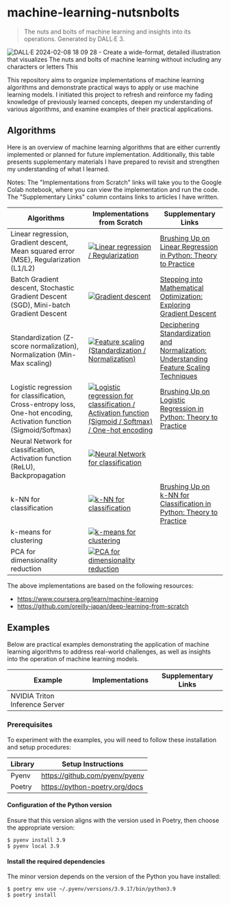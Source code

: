 # machine-learning-nutsnbolts

> The nuts and bolts of machine learning and insights into its operations. Generated by DALL·E 3.

![DALL·E 2024-02-08 18 09 28 - Create a wide-format, detailed illustration that visualizes _The nuts and bolts of machine learning_ without including any characters or letters  This](https://github.com/esakik/machine-learning-nutsnbolts/assets/44774033/845c0482-d8e6-41c1-8d10-827289af28c8)

This repository aims to organize implementations of machine learning algorithms and demonstrate practical ways to apply or use machine learning models.
I initiated this project to refresh and reinforce my fading knowledge of previously learned concepts, deepen my understanding of various algorithms, and examine examples of their practical applications.

## Algorithms

Here is an overview of machine learning algorithms that are either currently implemented or planned for future implementation.
Additionally, this table presents supplementary materials I have prepared to revisit and strengthen my understanding of what I learned.

Notes: The "Implementations from Scratch" links will take you to the Google Colab notebook, where you can view the implementation and run the code. The "Supplementary Links" column contains links to articles I have written.

| Algorithms                                                                                                          | Implementations from Scratch                                                                                                                                                                                                                                                                              | Supplementary Links                                                                                                                                                                                          |
|---------------------------------------------------------------------------------------------------------------------|-----------------------------------------------------------------------------------------------------------------------------------------------------------------------------------------------------------------------------------------------------------------------------------------------------------|--------------------------------------------------------------------------------------------------------------------------------------------------------------------------------------------------------------|
| Linear regression, Gradient descent, Mean squared error (MSE), Regularization (L1/L2)                               | [![Linear regression / Regularization](https://colab.research.google.com/assets/colab-badge.svg)](https://colab.research.google.com/github/esakik/machine-learning-nutsnbolts/blob/main/algorithms/supervised/linear_regression.ipynb)                                                                    | [Brushing Up on Linear Regression in Python: Theory to Practice](https://dev.to/esakik/re-learn-linear-regression-in-python-from-theory-to-practice-277m)                                                    |
| Batch Gradient descent, Stochastic Gradient Descent (SGD), Mini-batch Gradient Descent                              | [![Gradient descent](https://colab.research.google.com/assets/colab-badge.svg)](https://colab.research.google.com/github/esakik/machine-learning-nutsnbolts/blob/main/algorithms/optimization/gradient_descent.ipynb)                                                                                     | [Stepping into Mathematical Optimization: Exploring Gradient Descent](https://dev.to/esakik/exploring-gradient-descent-after-implementing-linear-regression-from-scratch-i4e)                                |
| Standardization (Z-score normalization), Normalization (Min-Max scaling)                                            | [![Feature scaling (Standardization / Normalization)](https://colab.research.google.com/assets/colab-badge.svg)](https://colab.research.google.com/github/esakik/machine-learning-nutsnbolts/blob/main/algorithms/preprocessing/feature_scaling.ipynb)                                                    | [Deciphering Standardization and Normalization: Understanding Feature Scaling Techniques](https://dev.to/esakik/deciphering-standardization-and-normalization-understanding-feature-scaling-techniques-1cf5) |
| Logistic regression for classification, Cross-entropy loss, One-hot encoding, Activation function (Sigmoid/Softmax) | [![Logistic regression for classification / Activation function (Sigmoid / Softmax) / One-hot encoding](https://colab.research.google.com/assets/colab-badge.svg)](https://colab.research.google.com/github/esakik/machine-learning-nutsnbolts/blob/main/algorithms/supervised/logistic_regression.ipynb) | [Brushing Up on Logistic Regression in Python: Theory to Practice](https://dev.to/esakik/brushing-up-on-logistic-regression-in-python-theory-to-practice-5ef4)                                               |
| Neural Network for classification, Activation function (ReLU), Backpropagation                                      | [![Neural Network for classification](https://colab.research.google.com/assets/colab-badge.svg)](https://colab.research.google.com/github/esakik/machine-learning-nutsnbolts/blob/main/algorithms/supervised/neural_network_classification.ipynb)                                                         |                                                                                                                                                                                                              |
| k-NN for classification                                                                                             | [![k-NN for classification](https://colab.research.google.com/assets/colab-badge.svg)](https://colab.research.google.com/github/esakik/machine-learning-nutsnbolts/blob/main/algorithms/supervised/knn_classification.ipynb)                                                                              | [Brushing Up on k-NN for Classification in Python: Theory to Practice](https://dev.to/esakik/brushing-up-on-k-nn-for-classification-in-python-theory-to-practice-phm)                                        |
| k-means for clustering                                                                                              | [![k-means for clustering](https://colab.research.google.com/assets/colab-badge.svg)](https://colab.research.google.com/github/esakik/machine-learning-nutsnbolts/blob/main/algorithms/unsupervised/kmeans_clustering.ipynb)                                                                              |                                                                                                                                                                                                              |
| PCA for dimensionality reduction                                                                                    | [![PCA for dimensionality reduction](https://colab.research.google.com/assets/colab-badge.svg)](https://colab.research.google.com/github/esakik/machine-learning-nutsnbolts/blob/main/algorithms/unsupervised/pca_dimensionality_reduction.ipynb)                                                         |                                                                                                                                                                                                              |
                                                                                                                                                                                                             
The above implementations are based on the following resources:

- https://www.coursera.org/learn/machine-learning
- https://github.com/oreilly-japan/deep-learning-from-scratch

## Examples

Below are practical examples demonstrating the application of machine learning algorithms to address real-world challenges, as well as insights into the operation of machine learning models.

| Example                        | Implementations | Supplementary Links |
|--------------------------------|-----------------|---------------------|
| NVIDIA Triton Inference Server |                 |                     |

### Prerequisites

To experiment with the examples, you will need to follow these installation and setup procedures:

| Library          | Setup Instructions             |
|------------------|--------------------------------|
| Pyenv            | https://github.com/pyenv/pyenv |
| Poetry           | https://python-poetry.org/docs |

#### Configuration of the Python version

Ensure that this version aligns with the version used in Poetry, then choose the appropriate version:

```shell
$ pyenv install 3.9
$ pyenv local 3.9
```

#### Install the required dependencies

The minor version depends on the version of the Python you have installed:

```shell
$ poetry env use ~/.pyenv/versions/3.9.17/bin/python3.9
$ poetry install
```
